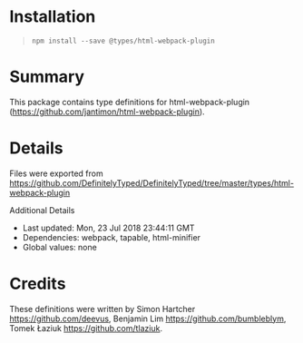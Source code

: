 # Installation
> `npm install --save @types/html-webpack-plugin`

# Summary
This package contains type definitions for html-webpack-plugin (https://github.com/jantimon/html-webpack-plugin).

# Details
Files were exported from https://github.com/DefinitelyTyped/DefinitelyTyped/tree/master/types/html-webpack-plugin

Additional Details
 * Last updated: Mon, 23 Jul 2018 23:44:11 GMT
 * Dependencies: webpack, tapable, html-minifier
 * Global values: none

# Credits
These definitions were written by Simon Hartcher <https://github.com/deevus>, Benjamin Lim <https://github.com/bumbleblym>, Tomek Łaziuk <https://github.com/tlaziuk>.
